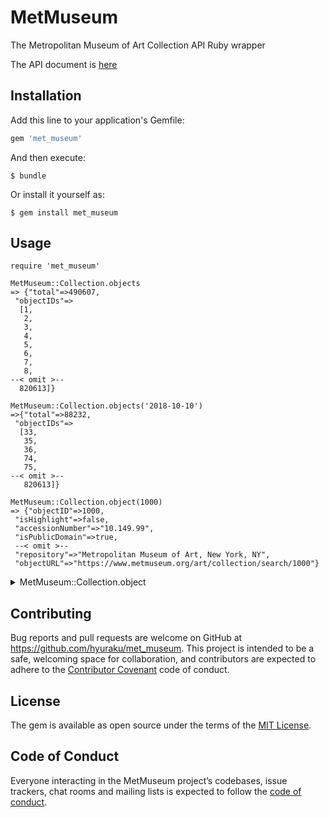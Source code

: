 # MetMuseum

The Metropolitan Museum of Art Collection API Ruby wrapper

The API document is [here](https://metmuseum.github.io/)

## Installation

Add this line to your application's Gemfile:

```ruby
gem 'met_museum'
```

And then execute:

    $ bundle

Or install it yourself as:

    $ gem install met_museum

## Usage

```
require 'met_museum'

MetMuseum::Collection.objects
=> {"total"=>490607,
 "objectIDs"=>
  [1,
   2,
   3,
   4,
   5,
   6,
   7,
   8,
--< omit >--
  820613]}

MetMuseum::Collection.objects('2018-10-10')
=>{"total"=>88232,
 "objectIDs"=>
  [33,
   35,
   36,
   74,
   75,
--< omit >--
   820613]}

MetMuseum::Collection.object(1000)
=> {"objectID"=>1000,
 "isHighlight"=>false,
 "accessionNumber"=>"10.149.99",
 "isPublicDomain"=>true,
 --< omit >--
 "repository"=>"Metropolitan Museum of Art, New York, NY",
 "objectURL"=>"https://www.metmuseum.org/art/collection/search/1000"}
```

<details>
  <summary>
    MetMuseum::Collection.object
  </summary>
  <div>
  ```
  MetMuseum::Collection.object(1000)    
  => {"objectID"=>1000,
   "isHighlight"=>false,
   "accessionNumber"=>"10.149.99",
   "isPublicDomain"=>true,
   "primaryImage"=>"https://images.metmuseum.org/CRDImages/ad/original/DP258638.jpg",
   "primaryImageSmall"=>"https://images.metmuseum.org/CRDImages/ad/web-large/DP258638.jpg",
   "additionalImages"=>[],
   "constituents"=>nil,
   "department"=>"The American Wing",
   "objectName"=>"Bread plate",
   "title"=>"Bread Plate",
   "culture"=>"Chinese, for American market",
   "period"=>"",
   "dynasty"=>"",
   "reign"=>"",
   "portfolio"=>"",
   "artistRole"=>"",
   "artistPrefix"=>"",
   "artistDisplayName"=>"",
   "artistDisplayBio"=>"",
   "artistSuffix"=>"",
   "artistAlphaSort"=>"",
   "artistNationality"=>"",
   "artistBeginDate"=>"",
   "artistEndDate"=>"",
   "objectDate"=>"1785–90",
   "objectBeginDate"=>1785,
   "objectEndDate"=>1790,
   "medium"=>"Porcelain",
   "dimensions"=>"Diam. 6 1/4 in. (15.9 cm)",
   "creditLine"=>"Bequest of James T. Woodward, 1910",
   "geographyType"=>"Made in",
   "city"=>"",
   "state"=>"",
   "county"=>"",
   "country"=>"China",
   "region"=>"",
   "subregion"=>"",
   "locale"=>"",
   "locus"=>"",
   "excavation"=>"",
   "river"=>"",
   "classification"=>"Ceramics",
   "rightsAndReproduction"=>"",
   "linkResource"=>"",
   "metadataDate"=>"2019-01-30T09:08:07.74Z",
   "repository"=>"Metropolitan Museum of Art, New York, NY",
   "objectURL"=>"https://www.metmuseum.org/art/collection/search/1000"}
  ```
  </div>
</details>

## Contributing

Bug reports and pull requests are welcome on GitHub at https://github.com/hyuraku/met_museum. This project is intended to be a safe, welcoming space for collaboration, and contributors are expected to adhere to the [Contributor Covenant](http://contributor-covenant.org) code of conduct.

## License

The gem is available as open source under the terms of the [MIT License](https://opensource.org/licenses/MIT).

## Code of Conduct

Everyone interacting in the MetMuseum project’s codebases, issue trackers, chat rooms and mailing lists is expected to follow the [code of conduct](https://github.com/[USERNAME]/met_museum/blob/master/CODE_OF_CONDUCT.md).
